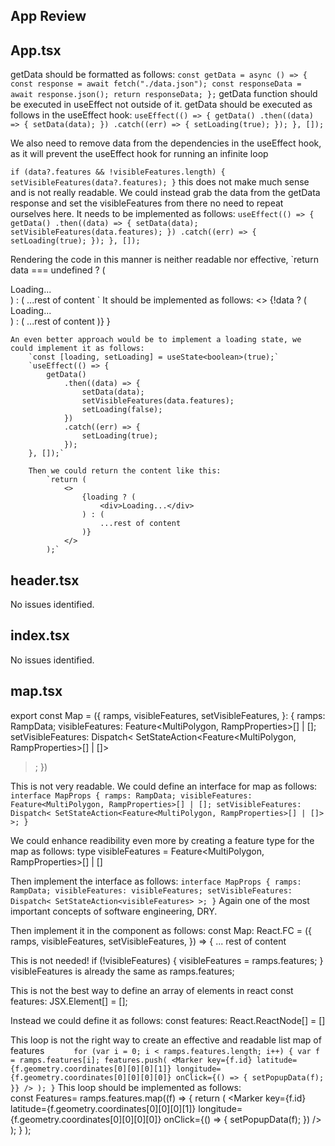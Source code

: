 ## App Review

## App.tsx

getData should be formatted as follows: 
    `const getData = async () => {
        const response = await fetch("./data.json");
        const responseData = await response.json();
        return responseData;
    };`
getData function should be executed in useEffect not outside of it.
getData should be executed as follows in the useEffect hook:
    `useEffect(() => {
        getData()
            .then((data) => {
                setData(data);
            })
            .catch((err) => {
                setLoading(true);
            });
    }, []);`

We also need to remove data from the dependencies in the useEffect hook, as it will prevent the useEffect hook for running an infinite loop

`if (data?.features && !visibleFeatures.length) {
  setVisibleFeatures(data?.features);
}` this does not make much sense and is not really readable. We could instead grab the data from the getData response and set the visibleFeatures from there no need to repeat ourselves here. It needs to be implemented as follows:
    `useEffect(() => {
        getData()
            .then((data) => {
                setData(data);
                setVisibleFeatures(data.features);
            })
            .catch((err) => {
                setLoading(true);
            });
    }, []);`

Rendering the code in this manner is neither readable nor effective, 
`return data === undefined ? (
<div>Loading...</div>
) : (
    ...rest of content
    `
It should be implemented as follows:
    <>
        {!data ? (
            <div>Loading...</div>
        ) : (
            ...rest of content
        )}
        }
    </>

    An even better approach would be to implement a loading state, we could implement it as follows:
        `const [loading, setLoading] = useState<boolean>(true);`
        `useEffect(() => {
            getData()
                .then((data) => {
                    setData(data);
                    setVisibleFeatures(data.features);
                    setLoading(false);
                })
                .catch((err) => {
                    setLoading(true);
                });
        }, []);`

        Then we could return the content like this:
            `return (
                <>
                    {loading ? (
                        <div>Loading...</div>
                    ) : (
                        ...rest of content
                    )}
                </>
            );`
            
## header.tsx
No issues identified.

## index.tsx
No issues identified.

## map.tsx

export const Map = ({
  ramps,
  visibleFeatures,
  setVisibleFeatures,
}: {
  ramps: RampData;
  visibleFeatures: Feature<MultiPolygon, RampProperties>[] | [];
  setVisibleFeatures: Dispatch<
    SetStateAction<Feature<MultiPolygon, RampProperties>[] | []>
  >;
})

This is not very readable. We could define an interface for map as follows:
    `interface MapProps {
        ramps: RampData;
        visibleFeatures: Feature<MultiPolygon, RampProperties>[] | [];
        setVisibleFeatures: Dispatch<
            SetStateAction<Feature<MultiPolygon, RampProperties>[] | []>
        >;
    }`

We could enhance readibility even more by creating a feature type for the map as follows:
    type visibleFeatures = Feature<MultiPolygon, RampProperties>[] | []

Then implement the interface as follows:
    `interface MapProps {
        ramps: RampData;
        visibleFeatures: visibleFeatures;
        setVisibleFeatures: Dispatch<
            SetStateAction<visibleFeatures>
        >;
    }`
Again one of the most important concepts of software engineering, DRY.
    

Then implement it in the component as follows:
    const Map: React.FC<MapProps> = ({
        ramps,
        visibleFeatures,
        setVisibleFeatures,
    }) => {
        ... rest of content


  This is not needed!
  if (!visibleFeatures) {
    visibleFeatures = ramps.features;
  }
  visibleFeatures is already the same as ramps.features;

  This is not the best way to define an array of elements in react
  const features: JSX.Element[] = [];

  Instead we could define it as follows:
    const features: React.ReactNode[] = [] 

This loop is not the right way to create an effective and readable list map of features
`      for (var i = 0; i < ramps.features.length; i++) {
    var f = ramps.features[i];
    features.push(
      <Marker
        key={f.id}
        latitude={f.geometry.coordinates[0][0][0][1]}
        longitude={f.geometry.coordinates[0][0][0][0]}
        onClick={() => {
          setPopupData(f);
        }}
      />
    );
  }`
    This loop should be implemented as follows:  
    const Features= ramps.features.map((f) => {
        return (
            <Marker
                key={f.id}
                latitude={f.geometry.coordinates[0][0][0][1]}
                longitude={f.geometry.coordinates[0][0][0][0]}
                onClick={() => {
                    setPopupData(f);
                })
            />
        );
    }
    );
